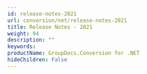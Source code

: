 ```yaml
---
id: release-notes-2021
url: conversion/net/release-notes-2021
title: Release Notes - 2021
weight: 94
description: ""
keywords: 
productName: GroupDocs.Conversion for .NET
hideChildren: False
---
```

